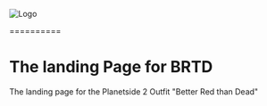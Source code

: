 ![Logo](http://brtd.net/styles/fragzone/xenforo/Logobrtd.png)

==========

# The landing Page for BRTD
The landing page for the Planetside 2 Outfit "Better Red than Dead"
